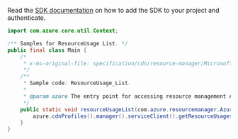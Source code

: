 Read the [SDK documentation](https://github.com/Azure/azure-sdk-for-java/blob/azure-resourcemanager_2.14.0/sdk/resourcemanager/azure-resourcemanager/README.md) on how to add the SDK to your project and authenticate.

```java
import com.azure.core.util.Context;

/** Samples for ResourceUsage List. */
public final class Main {
    /*
     * x-ms-original-file: specification/cdn/resource-manager/Microsoft.Cdn/stable/2021-06-01/examples/ResourceUsage_List.json
     */
    /**
     * Sample code: ResourceUsage_List.
     *
     * @param azure The entry point for accessing resource management APIs in Azure.
     */
    public static void resourceUsageList(com.azure.resourcemanager.AzureResourceManager azure) {
        azure.cdnProfiles().manager().serviceClient().getResourceUsages().list(Context.NONE);
    }
}
```
